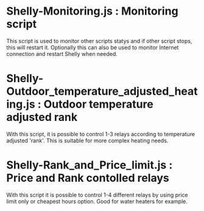 Shelly-Monitoring.js : Monitoring script
===
This script is used to monitor other scripts statys and if other script stops, this will restart it. Optionally this can also be used to monitor Internet connection and restart Shelly when needed.

Shelly-Outdoor_temperature_adjusted_heating.js : Outdoor temperature adjusted rank
===
With this script, it is possible to control 1-3 relays according to temperature adjusted 'rank'. This is suitable for more complex heating needs.

Shelly-Rank_and_Price_limit.js : Price and Rank contolled relays
===
With this script it is possible to control 1-4 different relays by using price limit only or cheapest hours option. Good for water heaters for example.
